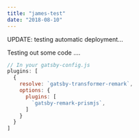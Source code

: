 ```yaml
---
title: "james-test"
date: "2018-08-10"
---
```

UPDATE: testing automatic deployment...


Testing out some code ....

```javascript
// In your gatsby-config.js
plugins: [
  {
    resolve: `gatsby-transformer-remark`,
    options: {
      plugins: [
        `gatsby-remark-prismjs`,
      ]
    }
  }
]
```